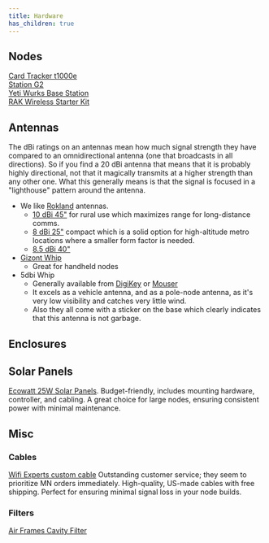 ```yaml
---
title: Hardware
has_children: true
---
```


## Nodes
[Card Tracker t1000e](card_tracker_t1000e.md)  
[Station G2](station_g2.md)  
[Yeti Wurks Base Station](yeti_wurks_base_station.md)  
[RAK Wireless Starter Kit](rak_wireless_starter_kit.md)
## Antennas
The dBi ratings on an antennas mean how much signal strength they have compared to an omnidirectional antenna (one that broadcasts in all directions). So if you find a 20 dBi antenna that means that it is probably highly directional, not that it magically transmits at a higher strength than any other one. What this generally means is that the signal is focused in a "lighthouse" pattern around the antenna.   

* We like [Rokland](https://store.rokland.com/collections/all-helium-antennnas) antennas.   
    * [10 dBi 45"](https://store.rokland.com/collections/802-11ah-wi-fi-halow/products/10-dbi-backcountry-n-male-omni-outdoor-helium-915-mhz-antenna-48-for-rak-miner-2-nebra-indoor-bobcat-hotspots) for rural use which maximizes range for long-distance comms.  
    * [8 dBi 25"](https://store.rokland.com/collections/802-11ah-wi-fi-halow/products/8-dbi-omni-outdoor-915mhz-fiberglass-antenna-for-lora-halow-application) compact which is a solid option for high-altitude metro locations where a smaller form factor is needed.    
    * [8.5 dBi 40"](https://store.rokland.com/collections/802-11ah-wi-fi-halow/products/8-dbi-n-male-omni-outdoor-helium-915-mhz-antenna-large-profile-40-for-rak-miner-2-nebra-sensecap-m1-bobcat-hotspots)
* [Gizont Whip](https://muzi.works/products/whip-antenna-17cm)    
    * Great for handheld nodes 
* 5dbi Whip
    * Generally available from [DigiKey](https://www.digikey.com/en/products/detail/te-connectivity-laird/MA9-5N/3486940?gclsrc=aw.ds&utm_adgroup=TE%20Connectivity&utm_source=google&utm_medium=cpc&utm_campaign=Dynamic%20Search_EN_Focus%20Suppliers&utm_term=&utm_content=TE%20Connectivity&utm_id=go_cmp-9265913509_adg-96715732289_ad-665604607094_dsa-451600062399_dev-c_ext-_prd-_sig-CjwKCAiApY-7BhBjEiwAQMrrEVQYr_fM6hCxkDywiq5_Hz-rnyDXedaqfPL67DFLYP6yqqXqcF_AOBoCJpAQAvD_BwE&gad_source=1) or [Mouser](https://www.mouser.com/ProductDetail/TE-Connectivity-Laird-External-Antennas/MA9-5N?qs=EU6FO9ffTwex0YegmgkD9w%3D%3D&srsltid=AfmBOopHNLV3Kh6rCLOd3EBbZ0_CZGOcXf_02LbtEqz11eigWGvsH9q5 
    )
    * It excels as a vehicle antenna, and as a pole-node antenna, as it's very low visibility and catches very little wind. 
    * Also they all come with a sticker on the base which clearly indicates that this antenna is not garbage.

## Enclosures 
## Solar Panels  
[Ecowatt 25W Solar Panels](https://www.amazon.com/dp/B00PFGP0EA). Budget-friendly, includes mounting hardware, controller, and cabling. A great choice for large nodes, ensuring consistent power with minimal maintenance.
## Misc
### Cables
[Wifi Experts custom cable](https://wifiexpert.us/customRFCable.php)
Outstanding customer service; they seem to prioritize MN orders immediately. High-quality, US-made cables with free shipping. Perfect for ensuring minimal signal loss in your node builds.
### Filters
[Air Frames Cavity Filter](https://shop.airframes.io/products/lora-915mhz-filter)